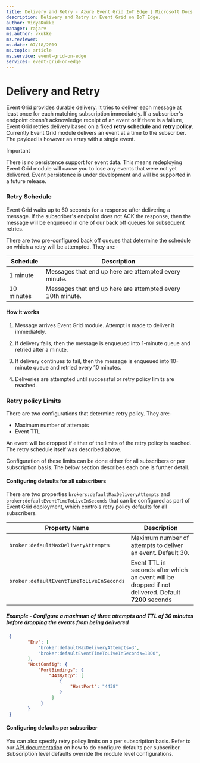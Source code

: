 ```yaml
---
title: Delivery and Retry - Azure Event Grid IoT Edge | Microsoft Docs 
description: Delivery and Retry in Event Grid on IoT Edge.  
author: VidyaKukke
manager: rajarv
ms.author: vkukke
ms.reviewer: 
ms.date: 07/18/2019
ms.topic: article
ms.service: event-grid-on-edge
services: event-grid-on-edge
---
```


# Delivery and Retry

Event Grid provides durable delivery. It tries to deliver each message at least once for each matching subscription immediately. If a subscriber's endpoint doesn't acknowledge receipt of an event or if there is a failure, Event Grid retries delivery based on a fixed **retry schedule** and **retry policy**.  Currently Event Grid module delivers an event at a time to the subscriber. The payload is however an array with a single event.

> [!IMPORTANT]
>There is no persistence support for event data. This means redeploying Event Grid module will cause you to lose any events that were not yet delivered. Event persistence is under development and will be supported in a future release.

### Retry Schedule
Event Grid waits up to 60 seconds for a response after delivering a message. If the subscriber's endpoint does not ACK the response, then the message will be enqueued in one of our back off queues for subsequent retries.

There are two pre-configured back off queues that determine the schedule on which a retry will be attempted. They are:-

| Schedule | Description |
| ---------| ------------ |
| 1 minute | Messages that end up here are attempted every minute.
| 10 minutes | Messages that end up here are attempted every 10th minute.

#### How it works

1. Message arrives Event Grid module. Attempt is made to deliver it immediately.

1. If delivery fails, then the message is enqueued into 1-minute queue and retried after a minute.

1. If delivery continues to fail, then the message is enqueued into 10-minute queue and retried every 10 minutes.

1. Deliveries are attempted until successful or retry policy limits are reached.

### Retry policy Limits

There are two configurations that determine retry policy. They are:-

* Maximum number of attempts
* Event TTL

An event will be dropped if either of the limits of the retry policy is reached. The retry schedule itself was described above.

Configuration of these limits can be done either for all subscribers or per subscription basis. 
The below section describes each one is further detail.

#### Configuring defaults for all subscribers

There are two properties `brokers:defaultMaxDeliveryAttempts` and `broker:defaultEventTimeToLiveInSeconds` that can be configured as part of Event Grid deployment, which controls retry policy defaults for all subscribers.

| Property Name | Description |
| ---------------- | ------------ |
| `broker:defaultMaxDeliveryAttempts` | Maximum number of attempts to deliver an event. Default 30.
| `broker:defaultEventTimeToLiveInSeconds` | Event TTL in seconds after which an event will be dropped if not delivered. Default **7200** seconds

##### Example - **Configure a maximum of three attempts and TTL of 30 minutes before dropping the events from being delivered**

```json
 {
        "Env": [
            "broker:defaultMaxDeliveryAttempts=3",
            "broker:defaultEventTimeToLiveInSeconds=1800",
        ],
        "HostConfig": {
            "PortBindings": {
                "4438/tcp": [
                    {
                        "HostPort": "4438"
                    }
                 ]
             }
        }
 }
 ```

#### Configuring defaults per subscriber

You can also specify retry policy limits on a per subscription basis.
Refer to our [API  documentation](api.md) on how to do configure defaults per subscriber. Subscription level defaults override the module level configurations.